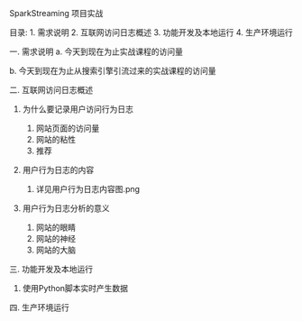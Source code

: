 SparkStreaming 项目实战

目录:
    1. 需求说明
    2. 互联网访问日志概述
    3. 功能开发及本地运行
    4. 生产环境运行




一. 需求说明
   a. 今天到现在为止实战课程的访问量

   b. 今天到现在为止从搜索引擎引流过来的实战课程的访问量




二. 互联网访问日志概述
1) 为什么要记录用户访问行为日志
    1. 网站页面的访问量
    2. 网站的粘性
    3. 推荐

2) 用户行为日志的内容
    1. 详见用户行为日志内容图.png

3) 用户行为日志分析的意义
    1. 网站的眼睛
    2. 网站的神经
    3. 网站的大脑




三. 功能开发及本地运行
1) 使用Python脚本实时产生数据




四. 生产环境运行


